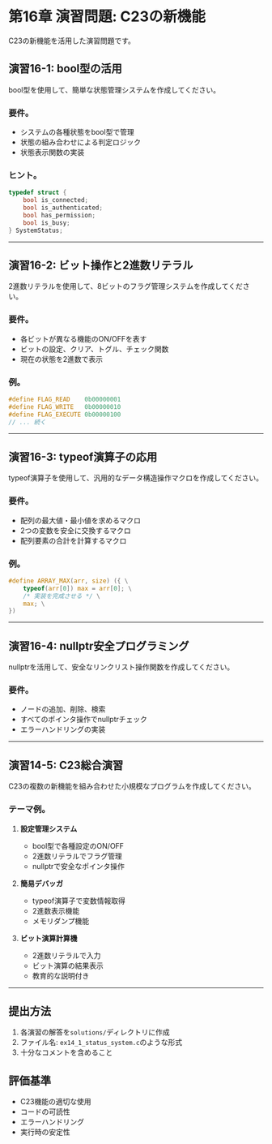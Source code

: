 # 第16章 演習問題: C23の新機能

C23の新機能を活用した演習問題です。

## 演習16-1: bool型の活用

bool型を使用して、簡単な状態管理システムを作成してください。

### 要件。
- システムの各種状態をbool型で管理
- 状態の組み合わせによる判定ロジック
- 状態表示関数の実装

### ヒント。
```c
typedef struct {
    bool is_connected;
    bool is_authenticated;
    bool has_permission;
    bool is_busy;
} SystemStatus;
```

---

## 演習16-2: ビット操作と2進数リテラル

2進数リテラルを使用して、8ビットのフラグ管理システムを作成してください。

### 要件。
- 各ビットが異なる機能のON/OFFを表す
- ビットの設定、クリア、トグル、チェック関数
- 現在の状態を2進数で表示

### 例。
```c
#define FLAG_READ    0b00000001
#define FLAG_WRITE   0b00000010
#define FLAG_EXECUTE 0b00000100
// ... 続く
```

---

## 演習16-3: typeof演算子の応用

typeof演算子を使用して、汎用的なデータ構造操作マクロを作成してください。

### 要件。
- 配列の最大値・最小値を求めるマクロ
- 2つの変数を安全に交換するマクロ
- 配列要素の合計を計算するマクロ

### 例。
```c
#define ARRAY_MAX(arr, size) ({ \
    typeof(arr[0]) max = arr[0]; \
    /* 実装を完成させる */ \
    max; \
})
```

---

## 演習16-4: nullptr安全プログラミング

nullptrを活用して、安全なリンクリスト操作関数を作成してください。

### 要件。
- ノードの追加、削除、検索
- すべてのポインタ操作でnullptrチェック
- エラーハンドリングの実装

---

## 演習14-5: C23総合演習

C23の複数の新機能を組み合わせた小規模なプログラムを作成してください。

### テーマ例。
1. **設定管理システム**
   - bool型で各種設定のON/OFF
   - 2進数リテラルでフラグ管理
   - nullptrで安全なポインタ操作

2. **簡易デバッガ**
   - typeof演算子で変数情報取得
   - 2進数表示機能
   - メモリダンプ機能

3. **ビット演算計算機**
   - 2進数リテラルで入力
   - ビット演算の結果表示
   - 教育的な説明付き

---

## 提出方法

1. 各演習の解答を`solutions/`ディレクトリに作成
2. ファイル名: `ex14_1_status_system.c`のような形式
3. 十分なコメントを含めること

## 評価基準

- C23機能の適切な使用
- コードの可読性
- エラーハンドリング
- 実行時の安定性